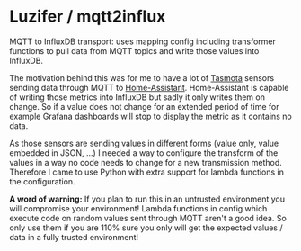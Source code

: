 # Luzifer / mqtt2influx

MQTT to InfluxDB transport: uses mapping config including transformer functions to pull data from MQTT topics and write those values into InfluxDB.

The motivation behind this was for me to have a lot of [Tasmota](https://tasmota.github.io/docs/) sensors sending data through MQTT to [Home-Assistant](https://www.home-assistant.io/). Home-Assistant is capable of writing those metrics into InfluxDB but sadly it only writes them on change. So if a value does not change for an extended period of time for example Grafana dashboards will stop to display the metric as it contains no data.

As those sensors are sending values in different forms (value only, value embedded in JSON, ...) I needed a way to configure the transform of the values in a way no code needs to change for a new transmission method. Therefore I came to use Python with extra support for lambda functions in the configuration.

**A word of warning:** If you plan to run this in an untrusted environment you will compromise your environment! Lambda functions in config which execute code on random values sent through MQTT aren't a good idea. So only use them if you are 110% sure you only will get the expected values / data in a fully trusted environment!
